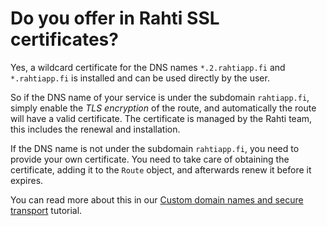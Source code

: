 # Do you offer in Rahti SSL certificates?

Yes, a wildcard certificate for the DNS names `*.2.rahtiapp.fi` and `*.rahtiapp.fi` is installed and can be used directly by the user.

So if the DNS name of your service is under the subdomain `rahtiapp.fi`, simply enable the *TLS encryption* of the route, and automatically the route will have a valid certificate. The certificate is managed by the Rahti team, this includes the renewal and installation.

If the DNS name is not under the subdomain `rahtiapp.fi`, you need to provide your own certificate. You need to take care of obtaining the certificate, adding it to the `Route` object, and afterwards renew it before it expires.

You can read more about this in our [Custom domain names and secure transport](../../cloud/rahti/tutorials/custom-domain.md) tutorial.
